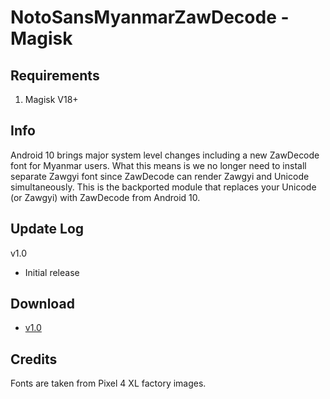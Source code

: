 # NotoSansMyanmarZawDecode - Magisk

## Requirements
1. Magisk V18+

## Info
Android 10 brings major system level changes including a new ZawDecode font for Myanmar users. What this means is we no longer need to install separate Zawgyi font since ZawDecode can render Zawgyi and Unicode simultaneously. This is the backported module that replaces your Unicode (or Zawgyi) with ZawDecode from Android 10.

## Update Log
v1.0
* Initial release 

## Download
* [v1.0](https://github.com/kaiz16/NotoSansMyanmarZawDecode-Magisk/releases/download/1.0/NotoSansMyanmarZawDecode-1.0.zip)

## Credits
Fonts are taken from Pixel 4 XL factory images.

